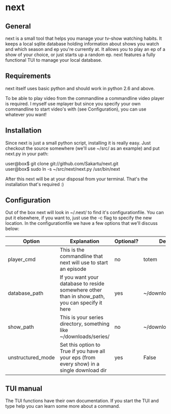 next
====

General
-------

next is a small tool that helps you manage your tv-show watching habits.
It keeps a local sqlite database holding information about shows you watch
and which season and ep you're currently at. It allows you to play an ep
of a show of your choice, or just starts up a random ep. next features a
fully functional TUI to manage your local database.

Requirements
------------

next itself uses basic python and should work in python 2.6 and above. 

To be able to play video from the commandline a commandline video player
is required. I myself use mplayer but since you specify your own 
commandline to start video's with (see Configuration), you can use
whatever you want!

Installation
------------

Since next is just a small python script, installing it is really easy.
Just checkout the source somewhere (we'll use ~/src/ as an example) and
put next.py in your path:

user@box$ git clone git://github.com/Sakartu/next.git  
user@box$ sudo ln -s ~/src/next/next.py /usr/bin/next

After this next will be at your disposal from your terminal. That's the
installation that's required :)

Configuration
-------------

Out of the box next will look in ~/.next/ to find it's configurationfile.
You can put it elsewhere, if you want to, just use the -c flag to specify
the new location. In the configurationfile we have a few options that 
we'll discuss below:

Option | Explanation | Optional? | Default
-------|-------------|-----------|--------
player_cmd | This is the commandline that next will use to start an episode | no | totem
database_path | If you want your database to reside somewhere other than in show_path, you can specify it here | yes | ~/downloads/series
show_path | This is your series directory, something like ~/downloads/series/ | no | ~/downloads/series/
unstructured_mode | Set this option to True if you have all your eps (from every show) in a single download dir | yes | False

TUI manual
----------

The TUI functions have their own documentation. If you start the TUI and type
help <command> you can learn some more about a command.
